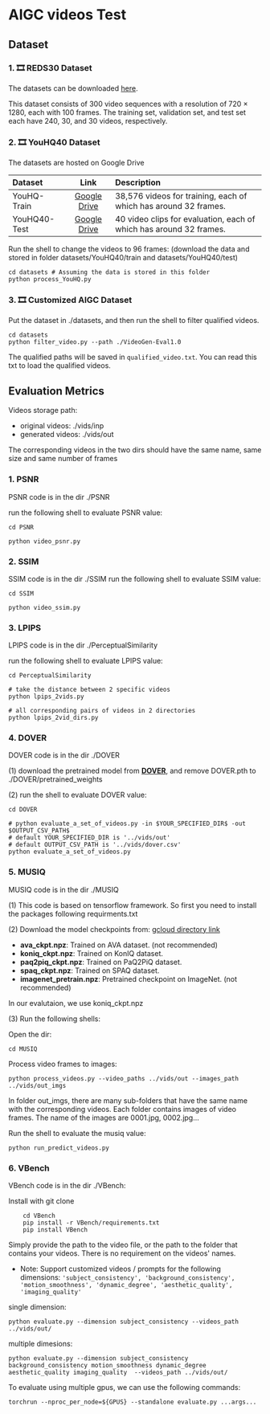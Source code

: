 # AIGC videos Test

## **Dataset**

### 1. 🎞️ REDS30 Dataset

The datasets can be downloaded [here](https://seungjunnah.github.io/Datasets/reds.html).

This dataset consists of 300 video sequences with a resolution of 720 × 1280, each with 100 frames. The training set, validation set, and test set each have 240, 30, and 30 videos, respectively.

### 2. 🎞️ YouHQ40 Dataset

The datasets are hosted on Google Drive

| Dataset | Link | Description|
| :----- | :--: | :---- |
| YouHQ-Train | [Google Drive](https://drive.google.com/file/d/1f8g8gTHzQq-cKt4s94YQXDwJcdjL59lK/view?usp=sharing)| 38,576 videos for training, each of which has around 32 frames.|
| YouHQ40-Test| [Google Drive](https://drive.google.com/file/d/1rkeBQJMqnRTRDtyLyse4k6Vg2TilvTKC/view?usp=sharing) | 40 video clips for evaluation, each of which has around 32 frames.|

Run the shell to change the videos to 96 frames: (download the data and stored in folder datasets/YouHQ40/train and datasets/YouHQ40/test)

```shell
cd datasets # Assuming the data is stored in this folder
python process_YouHQ.py
```

### 3. 🎞️ Customized AIGC Dataset

Put the dataset in ./datasets, and then run the shell to filter qualified videos.

```shell
cd datasets
python filter_video.py --path ./VideoGen-Eval1.0
```

The qualified paths will be saved in `qualified_video.txt`. You can read this txt to load the qualified videos.

## **Evaluation Metrics**

Videos storage path:

+ original  videos: ./vids/inp
+ generated videos: ./vids/out

The corresponding videos in the two dirs should have the same name, same size and same number of frames

### 1. PSNR

PSNR code is in the dir ./PSNR

run the following shell to evaluate PSNR value:

```shell
cd PSNR

python video_psnr.py
```

### 2. SSIM

SSIM code is in the dir ./SSIM
run the following shell to evaluate SSIM value:

```shell
cd SSIM

python video_ssim.py
```

### 3. LPIPS

LPIPS code is in the dir ./PerceptualSimilarity

run the following shell to evaluate LPIPS value:

```shell
cd PerceptualSimilarity

# take the distance between 2 specific videos
python lpips_2vids.py

# all corresponding pairs of videos in 2 directories
python lpips_2vid_dirs.py
```

### 4. DOVER

DOVER code is in the dir ./DOVER

(1) download the pretrained model from [**DOVER**](https://github.com/QualityAssessment/DOVER/releases/download/v0.1.0/DOVER.pth), and remove DOVER.pth to ./DOVER/pretrained_weights

(2) run the shell to evaluate DOVER value:

```shell
cd DOVER

# python evaluate_a_set_of_videos.py -in $YOUR_SPECIFIED_DIR$ -out $OUTPUT_CSV_PATH$
# default YOUR_SPECIFIED_DIR is '../vids/out'
# default OUTPUT_CSV_PATH is '../vids/dover.csv'
python evaluate_a_set_of_videos.py
```

### 5. MUSIQ

MUSIQ code is in the dir ./MUSIQ

(1) This code is based on tensorflow framework. So first you need to install the packages following requirments.txt

(2) Download the model checkpoints from:
[gcloud directory link](https://console.cloud.google.com/storage/browser/gresearch/musiq)

+ **ava_ckpt.npz**: Trained on AVA dataset. (not recommended)
+ **koniq_ckpt.npz**: Trained on KonIQ dataset.
+ **paq2piq_ckpt.npz**: Trained on PaQ2PiQ dataset.
+ **spaq_ckpt.npz**: Trained on SPAQ dataset.
+ **imagenet_pretrain.npz**: Pretrained checkpoint on ImageNet. (not recommended)

In our evalutaion, we use koniq_ckpt.npz

(3) Run the following shells:

Open the dir:

```shell
cd MUSIQ
```

Process video frames to images:

```shell
python process_videos.py --video_paths ../vids/out --images_path ../vids/out_imgs
```

In folder out_imgs, there are many sub-folders that have the same name with the corresponding videos. Each folder contains images of video frames. The name of the images are 0001.jpg, 0002.jpg...

Run the shell to evaluate the musiq value:

```shell
python run_predict_videos.py
```

### 6. VBench

VBench code is in the dir ./VBench:

Install with git clone

```shell
    cd VBench
    pip install -r VBench/requirements.txt
    pip install VBench
```

Simply provide the path to the video file, or the path to the folder that contains your videos. There is no requirement on the videos' names.

+ Note: Support customized videos / prompts for the following dimensions: `'subject_consistency', 'background_consistency', 'motion_smoothness', 'dynamic_degree', 'aesthetic_quality', 'imaging_quality'`

single dimension:

```shell
python evaluate.py --dimension subject_consistency --videos_path ../vids/out/
```

multiple dimesions:

```shell
python evaluate.py --dimension subject_consistency background_consistency motion_smoothness dynamic_degree aesthetic_quality imaging_quality  --videos_path ../vids/out/
```

To evaluate using multiple gpus, we can use the following commands:

```shell
torchrun --nproc_per_node=${GPUS} --standalone evaluate.py ...args...
```
